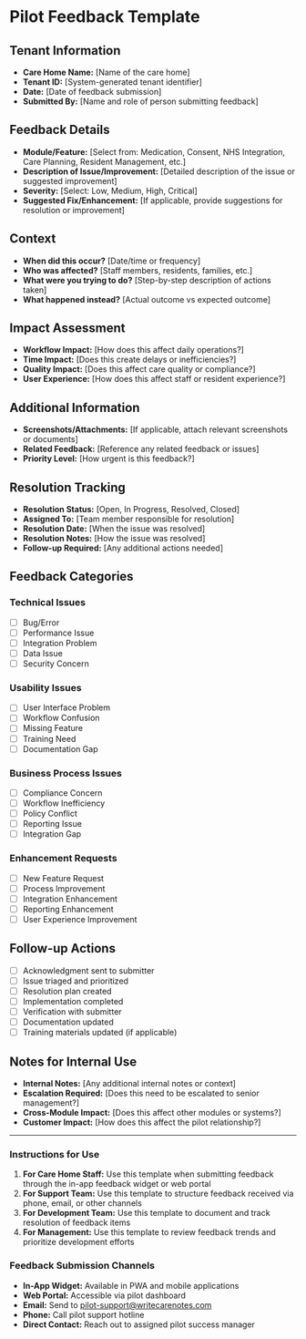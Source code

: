 # Pilot Feedback Template

## Tenant Information
- **Care Home Name:** [Name of the care home]
- **Tenant ID:** [System-generated tenant identifier]
- **Date:** [Date of feedback submission]
- **Submitted By:** [Name and role of person submitting feedback]

## Feedback Details
- **Module/Feature:** [Select from: Medication, Consent, NHS Integration, Care Planning, Resident Management, etc.]
- **Description of Issue/Improvement:** [Detailed description of the issue or suggested improvement]
- **Severity:** [Select: Low, Medium, High, Critical]
- **Suggested Fix/Enhancement:** [If applicable, provide suggestions for resolution or improvement]

## Context
- **When did this occur?** [Date/time or frequency]
- **Who was affected?** [Staff members, residents, families, etc.]
- **What were you trying to do?** [Step-by-step description of actions taken]
- **What happened instead?** [Actual outcome vs expected outcome]

## Impact Assessment
- **Workflow Impact:** [How does this affect daily operations?]
- **Time Impact:** [Does this create delays or inefficiencies?]
- **Quality Impact:** [Does this affect care quality or compliance?]
- **User Experience:** [How does this affect staff or resident experience?]

## Additional Information
- **Screenshots/Attachments:** [If applicable, attach relevant screenshots or documents]
- **Related Feedback:** [Reference any related feedback or issues]
- **Priority Level:** [How urgent is this feedback?]

## Resolution Tracking
- **Resolution Status:** [Open, In Progress, Resolved, Closed]
- **Assigned To:** [Team member responsible for resolution]
- **Resolution Date:** [When the issue was resolved]
- **Resolution Notes:** [How the issue was resolved]
- **Follow-up Required:** [Any additional actions needed]

## Feedback Categories
### Technical Issues
- [ ] Bug/Error
- [ ] Performance Issue
- [ ] Integration Problem
- [ ] Data Issue
- [ ] Security Concern

### Usability Issues
- [ ] User Interface Problem
- [ ] Workflow Confusion
- [ ] Missing Feature
- [ ] Training Need
- [ ] Documentation Gap

### Business Process Issues
- [ ] Compliance Concern
- [ ] Workflow Inefficiency
- [ ] Policy Conflict
- [ ] Reporting Issue
- [ ] Integration Gap

### Enhancement Requests
- [ ] New Feature Request
- [ ] Process Improvement
- [ ] Integration Enhancement
- [ ] Reporting Enhancement
- [ ] User Experience Improvement

## Follow-up Actions
- [ ] Acknowledgment sent to submitter
- [ ] Issue triaged and prioritized
- [ ] Resolution plan created
- [ ] Implementation completed
- [ ] Verification with submitter
- [ ] Documentation updated
- [ ] Training materials updated (if applicable)

## Notes for Internal Use
- **Internal Notes:** [Any additional internal notes or context]
- **Escalation Required:** [Does this need to be escalated to senior management?]
- **Cross-Module Impact:** [Does this affect other modules or systems?]
- **Customer Impact:** [How does this affect the pilot relationship?]

---

### Instructions for Use
1. **For Care Home Staff:** Use this template when submitting feedback through the in-app feedback widget or web portal
2. **For Support Team:** Use this template to structure feedback received via phone, email, or other channels
3. **For Development Team:** Use this template to document and track resolution of feedback items
4. **For Management:** Use this template to review feedback trends and prioritize development efforts

### Feedback Submission Channels
- **In-App Widget:** Available in PWA and mobile applications
- **Web Portal:** Accessible via pilot dashboard
- **Email:** Send to pilot-support@writecarenotes.com
- **Phone:** Call pilot support hotline
- **Direct Contact:** Reach out to assigned pilot success manager